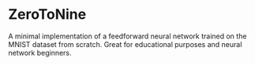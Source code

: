 # ZeroToNine
A minimal implementation of a feedforward neural network trained on the MNIST dataset from scratch. Great for educational purposes and neural network beginners.

